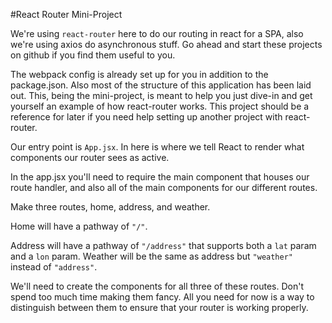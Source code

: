 #React Router Mini-Project

We're using `react-router` here to do our routing in react for a SPA, also we're using axios do asynchronous stuff. Go ahead and start these projects on github if you find them useful to you.

The webpack config is already set up for you in addition to the package.json. Also most of the structure of this application has been laid out. This, being the mini-project, is meant to help you just dive-in and get yourself an example of how react-router works. This project should be a reference for later if you need help setting up another project with react-router.

Our entry point is `App.jsx`. In here is where we tell React to render what components our router sees as active.

In the app.jsx you'll need to require the main component that houses our route handler, and also all of the main components for our different routes.

Make three routes, home, address, and weather.

Home will have a pathway of `"/"`.

Address will have a pathway of `"/address"` that supports both a `lat` param and a `lon` param.
Weather will be the same as address but `"weather"` instead of `"address"`.

We'll need to create the components for all three of these routes. Don't spend too much time making them fancy. All you need for now is a way to distinguish between them to ensure that your router is working properly.
